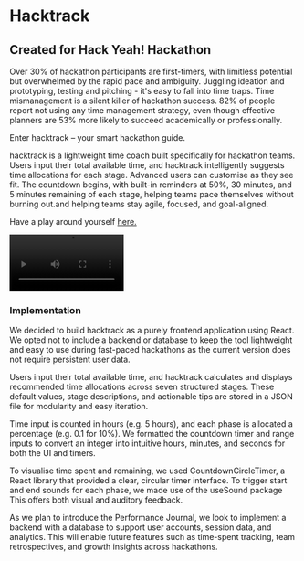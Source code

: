 # Hacktrack
## Created for Hack Yeah! Hackathon

Over 30% of hackathon participants are first-timers, with limitless potential but overwhelmed by the rapid pace and ambiguity. Juggling ideation and prototyping, testing and pitching - it's easy to fall into time traps.
Time mismanagement is a silent killer of hackathon success. 82% of people report not using any time management strategy, even though effective planners are 53% more likely to succeed academically or professionally.

Enter hacktrack – your smart hackathon guide.

hacktrack is a lightweight time coach built specifically for hackathon teams. Users input their total available time, and hacktrack intelligently suggests time allocations for each stage. Advanced users can customise as they see fit. The countdown begins, with built-in reminders at 50%, 30 minutes, and 5 minutes remaining of each stage, helping teams pace themselves without burning out.and helping teams stay agile, focused, and goal-aligned.

Have a play around yourself [here.](https://hack-track.netlify.app/)

<video src="https://github.com/user-attachments/assets/788e3994-be79-4afc-b07d-29538a9c9f60" height="100" controls></video>

### Implementation
We decided to build hacktrack as a purely frontend application using React. We opted not to include a backend or database to keep the tool lightweight and easy to use during fast-paced hackathons as the current version does not require persistent user data.

Users input their total available time, and hacktrack calculates and displays recommended time allocations across seven structured stages. These default values, stage descriptions, and actionable tips are stored in a JSON file for modularity and easy iteration.

Time input is counted in hours (e.g. 5 hours), and each phase is allocated a percentage (e.g. 0.1 for 10%). We formatted the countdown timer and range inputs to convert an integer into intuitive hours, minutes, and seconds for both the UI and timers.

To visualise time spent and remaining, we used CountdownCircleTimer, a React library that provided a clear, circular timer interface. To trigger start and end sounds for each phase, we made use of the useSound package This offers both visual and auditory feedback.

As we plan to introduce the Performance Journal, we look to implement a backend with a database to support user accounts, session data, and analytics. This will enable future features such as time-spent tracking, team retrospectives, and growth insights across hackathons.

